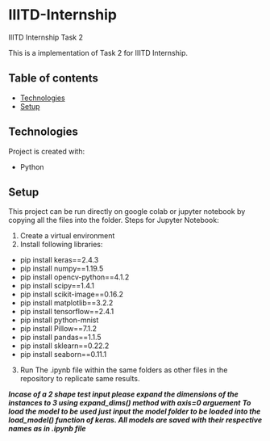 # IIITD-Internship
IIITD Internship Task 2

This is a implementation of Task 2 for IIITD Internship.

## Table of contents
* [Technologies](#technologies)
* [Setup](#setup)
	
## Technologies
Project is created with:
* Python 
	
## Setup
This project can be run directly on google colab or jupyter notebook by copying all the files into the folder.
Steps for Jupyter Notebook:
1. Create a virtual environment
2. Install following libraries:
  * pip install keras==2.4.3
  * pip install numpy==1.19.5
  * pip install opencv-python==4.1.2
  * pip install scipy==1.4.1
  * pip install scikit-image==0.16.2
  * pip install matplotlib==3.2.2
  * pip install tensorflow==2.4.1
  * pip install python-mnist
  * pip install Pillow==7.1.2
  * pip install pandas==1.1.5
  * pip install sklearn==0.22.2
  * pip install seaborn==0.11.1
3. Run The .ipynb file within the same folders as other files in the repository to replicate same results.

***Incase of a 2 shape test input please expand the dimensions of the instances to 3 using expand_dims() method with axis=0 arguement***
***To load the model to be used just input the model folder to be loaded into the load_model() function of keras. All models are saved with their respective names as in .ipynb file***
